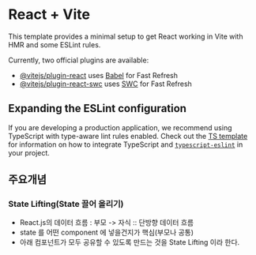 # React + Vite

This template provides a minimal setup to get React working in Vite with HMR and some ESLint rules.

Currently, two official plugins are available:

- [@vitejs/plugin-react](https://github.com/vitejs/vite-plugin-react/blob/main/packages/plugin-react) uses [Babel](https://babeljs.io/) for Fast Refresh
- [@vitejs/plugin-react-swc](https://github.com/vitejs/vite-plugin-react/blob/main/packages/plugin-react-swc) uses [SWC](https://swc.rs/) for Fast Refresh

## Expanding the ESLint configuration

If you are developing a production application, we recommend using TypeScript with type-aware lint rules enabled. Check out the [TS template](https://github.com/vitejs/vite/tree/main/packages/create-vite/template-react-ts) for information on how to integrate TypeScript and [`typescript-eslint`](https://typescript-eslint.io) in your project.

## 주요개념

### State Lifting(State 끌어 올리기)

- React.js의 데이터 흐름 : 부모 -> 자식 :: 단방향 데이터 흐름
- state 를 어떤 component 에 넣을건지가 핵심(부모나 공통)
- 아래 컴포넌트가 모두 공유할 수 있도록 만드는 것을 State Lifting 이라 한다.
